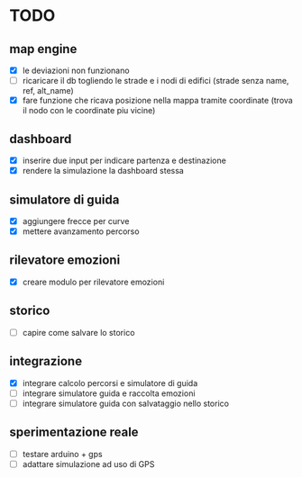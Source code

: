 # TODO

## map engine
* [x] le deviazioni non funzionano
* [ ] ricaricare il db togliendo le strade e i nodi di edifici (strade senza name, ref, alt_name)
* [x] fare funzione che ricava posizione nella mappa tramite coordinate (trova il nodo con le coordinate piu vicine)

## dashboard
* [x] inserire due input per indicare partenza e destinazione
* [x] rendere la simulazione la dashboard stessa

## simulatore di guida
* [x] aggiungere frecce per curve
* [x] mettere avanzamento percorso

## rilevatore emozioni
* [x] creare modulo per rilevatore emozioni

## storico
* [ ] capire come salvare lo storico

## integrazione
* [x] integrare calcolo percorsi e simulatore di guida
* [ ] integrare simulatore guida e raccolta emozioni
* [ ] integrare simulatore guida con salvataggio nello storico

## sperimentazione reale
* [ ] testare arduino + gps
* [ ] adattare simulazione ad uso di GPS
